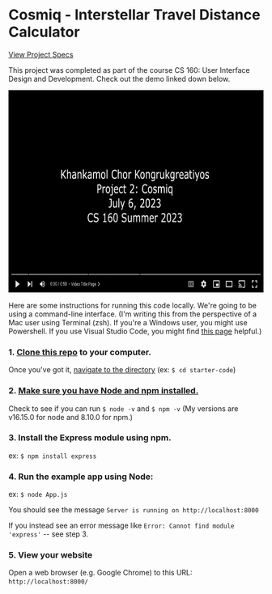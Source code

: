 # Cosmiq - Interstellar Travel Distance Calculator

[View Project Specs](https://docs.google.com/document/d/1orkxnbGaGcNliEFK-CLCMwFYilBjrFOHMJWi8j6ZFY4/edit?usp=sharing)

This project was completed as part of the course CS 160: User Interface Design and Development. Check out the demo linked down below.

[<img src="https://github.com/khankamolk/cosmiq/blob/main/public/images/thumbnail.png?raw=true" height="400">](https://youtu.be/nrrAF0QS_vQ)

Here are some instructions for running this code locally. 
We're going to be using a command-line interface.
(I'm writing this from the perspective of a Mac user using Terminal (zsh). If you're a Windows user, you might use Powershell. If you use Visual Studio Code, you might find [this page](https://docs.microsoft.com/en-us/windows/dev-environment/javascript/nodejs-beginners-tutorial)
 helpful.)
### 1. [Clone this repo](https://docs.github.com/en/repositories/creating-and-managing-repositories/cloning-a-repository) to your computer.
Once you've got it, [navigate to the directory](https://www.macworld.com/article/221277/command-line-navigating-files-folders-mac-terminal.html)
(ex: ``$ cd starter-code``)
### 2. [Make sure you have Node and npm installed.](https://docs.npmjs.com/downloading-and-installing-node-js-and-npm) 

Check to see if you can run  ``$ node -v`` and ``$ npm -v`` (My versions are v16.15.0 for node and 8.10.0 for npm.)
### 3. Install the Express module using npm. 
ex: ``$ npm install express``
### 4. Run the example app using Node:
ex: ``$ node App.js``

You should see the message ``Server is running on http://localhost:8000``

If you instead see an error message like ``Error: Cannot find module 'express'`` -- see step 3. 
### 5. View your website
Open a web browser (e.g. Google Chrome) to this URL: ``http://localhost:8000/``
